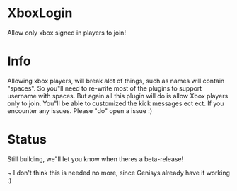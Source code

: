 # XboxLogin
Allow only  xbox signed in players to join!

# Info

Allowing xbox players, will break alot of things, such as names will contain "spaces". So you"ll need to re-write most of the plugins to support username with spaces. But again all this plugin will do is allow Xbox players only to join. You"ll be able to customized the kick messages ect ect. If you encounter any issues. Please "do" open a issue :) 


# Status

Still building, we"ll let you know when theres a beta-release!

~ I don't think this is needed no more, since Genisys already have it working :) 
